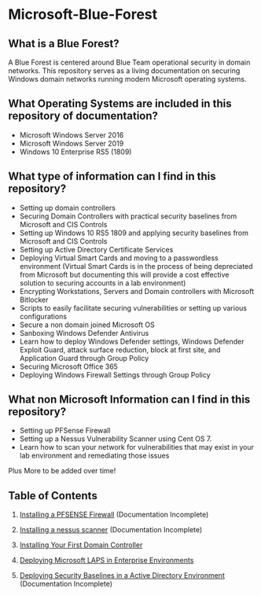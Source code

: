 # Microsoft-Blue-Forest


## What is a Blue Forest?

A Blue Forest is centered around Blue Team operational security in domain networks. This repository serves as a living documentation on securing Windows domain networks running modern Microsoft operating systems. 

## What Operating Systems are included in this repository of documentation?
- Microsoft Windows Server 2016
- Microsoft Windows Server 2019
- Windows 10 Enterprise RS5 (1809)

## What type of information can I find in this repository?
- Setting up domain controllers
- Securing Domain Controllers with practical security baselines from Microsoft and CIS Controls
- Setting up Windows 10 RS5 1809 and applying security baselines from Microsoft and CIS Controls
- Setting up Active Directory Certificate Services
- Deploying Virtual Smart Cards and moving to a passwordless environment (Virtual Smart Cards is in the process of being depreciated from Microsoft but documenting this will provide a cost effective solution to securing accounts in a lab environment)
- Encrypting Workstations, Servers and Domain controllers with Microsoft Bitlocker
- Scripts to easily facilitate securing vulnerabilities or setting up various configurations
- Secure a non domain joined Microsoft OS
- Sanboxing Windows Defender Antivirus
- Learn how to deploy Windows Defender settings, Windows Defender Exploit Guard, attack surface reduction, block at first site, and Application Guard through Group Policy
- Securing Microsoft Office 365
- Deploying Windows Firewall Settings through Group Policy

## What non Microsoft Information can I find in this repository?
- Setting up PFSense Firewall
- Setting up a Nessus Vulnerability Scanner using Cent OS 7.
- Learn how to scan your network for vulnerabilities that may exist in your lab environment and remediating those issues

Plus More to be added over time!

## Table of Contents

1. [Installing a PFSENSE Firewall](https://github.com/rootsecdev/Microsoft-Blue-Forest/tree/master/PFSENSE) (Documentation Incomplete)

2. [Installing a nessus scanner](https://github.com/rootsecdev/Microsoft-Blue-Forest/blob/master/Nessus/Readme.md) (Documentation Incomplete)

3. [Installing Your First Domain Controller](https://github.com/rootsecdev/Microsoft-Blue-Forest/blob/master/FirstDomainControllerInstall.md)

4. [Deploying Microsoft LAPS in Enterprise Environments](https://github.com/rootsecdev/Microsoft-Blue-Forest/blob/master/Microsoft%20LAPS/readme.md)

5. [Deploying Security Baselines in a Active Directory Environment](https://github.com/rootsecdev/Microsoft-Blue-Forest/blob/master/Security%20Baselines/Readme.md) (Documentation Incomplete)





